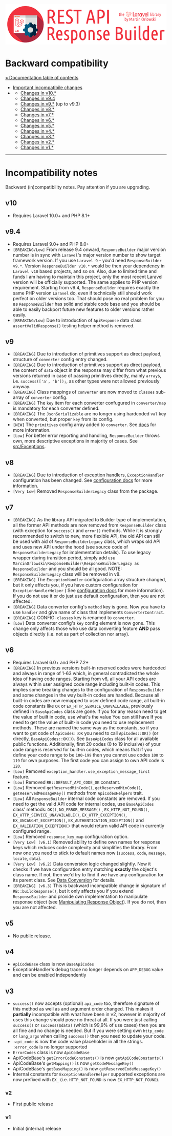 ![REST API Response Builder for Laravel](../artwork/laravel-api-response-builder-logo.png)

# Backward compatibility #

[« Documentation table of contents](README.md)

* [Important incompatibile changes](#incompatibility-notes)
* * [Changes in v10.*](#v10)
  * [Changes in v9.4](#v94)
  * [Changes in v9.*](#v9) (up to v9.3)
  * [Changes in v8.*](#v8)
  * [Changes in v7.*](#v7)
  * [Changes in v6.*](#v6)
  * [Changes in v5.*](#v5)
  * [Changes in v4.*](#v4)
  * [Changes in v3.*](#v3)
  * [Changes in v2.*](#v2)
  * [Changes in v1.*](#v1)

---

# Incompatibility notes #

Backward (in)compatibility notes. Pay attention if you are upgrading.

## v10 ##
* Requires Laravel 10.0+ and PHP 8.1+

## v9.4 ##

* Requires Laravel 9.0+ and PHP 8.0+
* `[BREAKING/Low]` From release 9.4 onward, `ResponseBuilder` major version number is in sync
  with `Laravel`'s major version number to show target framework version. If you use `Laravel 9` -
  you'd need `ResponseBuilder v9.*`. Version `ResponseBuilder v10.*` would be then your dependency
  in `Laravel v10` based projects, and so on. Also, due to limited time and funds I am
  having to maintain this project, only the most recent Laravel version will be officially
  supported. The same applies to PHP version requirement. Starting from v9.4, `ResponseBuilder`
  requires exactly the same PHP version `Laravel` do, even if technically still should work perfect
  on older versions too. That should pose no real problem for you as `ResponseBuilder` has solid and
  stable code base and you should be able to easily backport future new features to older versions
  rather easily.
* `[BREAKING/Low]` Due to introduction of `ApiResponse` data class `assertValidResponse()` testing
  helper method is removed.

## v9 ##

* `[BREAKING]` Due to introduction of primitives support as direct payload, structure of `converter`
  config entry changed.
* `[BREAKING]` Due to introduction of primitives support as direct payload, the content of `data`
  object in the response may differ from what previous versions returned in case of passing
  primitives directly, mainly `array`s, i.e.
  `success(['a', 'b']);`, as other types were not allowed previously anyway.
* `[BREAKING]` Class mappings of `converter` are now moved to `classes` sub-array of `converter`
  config.
* `[BREAKING]` The `key` item for each converter confugured in `converter/map` is mandatory for each
  converter defined.
* `[BREAKING]` The `JsonSerializable` are no longer using hardcoded `val` key when converted, but
  proper `key` from its config.
* `[NEW]` The `primitives` config array added to `converter`. See [docs](config.md) for more
  information.
* `[Low]` For better error reporting and handling, `ResponseBuilder` throws own, more descriptive
  exceptions in majority of cases. See [src/Exceptions](../src/Exceptions).

## v8 ##

* `[BREAKING]` Due to introduction of exception handlers, `ExceptionHandler` configuration has been
  changed. See [configuration docs](config.md#exception_handler) for more information.
* `[Very Low]` Removed `ResponseBuilderLegacy` class from the package.

## v7 ##

* `[BREAKING]` As the library API migrated to Builder type of implementation, all the former API
  methods are now removed from
  `ResponseBuilder` class (with exception for `success()` and `error()` methods. While it is
  strongly recommended to switch to new, more flexible API, the old API can still be used with aid
  of `ResponseBuilderLegacy` class, which wraps old API and uses new API under the hood (see source
  code of `ResponseBuilderLegacy` for implementation details). To use legacy wrapper during
  transition period, simply
  add `use MarcinOrlowski\ResponseBuilder\ResponseBuilderLegacy as ResponseBuilder` and you should
  be all good. NOTE: `ResponseBuilderLegacy` class will be removed in v8.
* `[BREAKING]` The `ExceptionHandler` configuration array structure changed, but it only affects
  you, if you have custom configuration for `ExceptionHandlerHelper` (
  See [configuration docs](config.md) for more information). If you do not use it or do just use
  default configuration, then you are not affected.
* `[BREAKING]` Data converter config's `method` key is gone. Now you have to use `handler` and give
  name of class that implements `ConverterContract`.
* `[BREAKING]` CONFIG: `classes` key is renamed to `converter`.
* `[Low]` Data converter config's `key` config element is now gone. This change only affects those
  who use data converting feature **AND** pass objects directly (i.e. not as part of collection nor
  array).

## v6 ##

* Requires Laravel 6.0+ and PHP 7.2+
* `[BREAKING]` In previous versions built-in reserved codes were hardcoded and always in range of
  1-63 which, in general contradicted the whole idea of having code ranges. Starting from v6, all
  your API codes are always within user assigned code range including built-in codes. This implies
  some breaking changes to the configuration of `ResponseBuilder` and some changes in the way
  built-in codes are handled. Because all built-in codes are now remapped to user defined code
  range, all built-in code constants like `OK` or `EX_HTTP_SERVICE_UNAVAILABLE`, previously defined
  in `BaseApiCodes` class are gone. If you for any reason need to get the value of built in code,
  use what's the value You can still have If you need to get the value of built-in code you need to
  use replacement methods. These are named the same way as the constants, so if you want to get code
  of `ApiCodes::OK` you need to call `ApiCodes::OK()` (or directly, `BaseApiCodes::OK()`).
  See `BaseApiCodes` class for all available public functions. Additionally, first 20 codes (0 to 19
  inclusive) of your code range is reserved for built-in codes, which means that if you define your
  code range to be `100`-`199` then you cannot use codes `100` to `119` for own purposes. The first
  code you can assign to own API code is `120`.
* `[Low]` Removed `exception_handler.use_exception_message_first` feature.
* `[Low]` Removed `RB::DEFAULT_API_CODE_OK` constant.
* `[Low]` Removed `getReservedMinCode()`, `getReservedMinCode()`, `getReservedMessageKey()` methods
  from `ApiCodesHelpers` trait.
* `[Low]` All `ResponseBuilder` internal code constants are removed. If you need to get the valid
  API code for internal codes, use `BaseApiCodes` class' methods: `OK()`, `NO_ERROR_MESSAGE()`
  , `EX_HTTP_NOT_FOUND()`, `EX_HTTP_SERVICE_UNAVAILABLE()`,
  `EX_HTTP_EXCEPTION()`, `EX_UNCAUGHT_EXCEPTION()`, `EX_AUTHENTICATION_EXCEPTION()`
  and `EX_VALIDATION_EXCEPTION()` that would return valid API code in currently configured range.
* `[Low]` Removed `response_key_map` configuration option.
* `[Very Low] (v6.1)` Removed ability to define own names for response keys which reduces code
  complexity and simplifies the library. From now one you need to stick to default names
  now (`success`, `code`, `message`, `locale`, `data`).
* `[Very Low] (v6.2)` Data conversion logic changed slightly. Now it checks if we have configuration
  entry matching **exactly**
  the object's class name. If not, then we'd try to find if we have any configuration for its parent
  class. See [Data Conversion](conversion.md) for details.
* `[BREAKING] (v6.3)` This is backward incompatible change in signature of `RB::buildResponse()`,
  but it only affects you if you extend `ResponseBuilder` and provide own implementation to
  manipulate response object
  (see [Manipulating Response Object](response.md)). If you do not, then you are not affected.

## v5 ##

* No public release.

## v4 ##

* `ApiCodeBase` class is now `BaseApiCodes`
* ExceptionHandler's debug trace no longer depends on `APP_DEBUG` value and can be enabled
  independently

## v3 ##

* `success()` now accepts (optional) `api_code` too, therefore signature of this method as well as
  and argument order changed. This makes it **partially** incompatible with what have been in v2,
  however in majority of uses this change should pose no threat at all. If you were just
  calling `success()` or `success($data)` (which is 99,9% of use cases) then you are all fine and no
  change is needed. But if you were setting own
  `http_code` or `lang_args` when calling `success()` then you need to update your code.
* `:api_code` is now the code value placeholder in all the strings. `:error_code` is no longer
  supported
* `ErrorCodes` class is now `ApiCodeBase`
* ApiCodeBase's `getErrorCodeConstants()` is now `getApiCodeConstants()`
* ApiCodeBase's `getMapping()` is now `getCodeMessageKey()`
* ApiCodeBase's `getBaseMapping()` is now `getReservedCodeMessageKey()`
* Internal constants for `ExceptionHandlerHelper` supported exceptions are now prefixed with `EX_`
  (i.e. `HTTP_NOT_FOUND` is now `EX_HTTP_NOT_FOUND`).

### v2 ###

* First public release

### v1 ###

* Initial (internal) release

